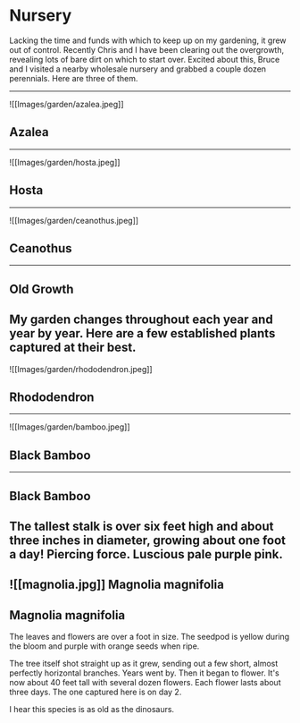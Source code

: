 # Nursery

Lacking the time and funds with which to keep up on my gardening, it grew out of control. Recently Chris and I have been clearing out the overgrowth, revealing lots of bare dirt on which to start over. Excited about this, Bruce and I visited a nearby wholesale nursery and grabbed a couple dozen perennials. Here are three of them.

---

![[Images/garden/azalea.jpeg]]
## Azalea
---
![[Images/garden/hosta.jpeg]]
## Hosta
---
![[Images/garden/ceanothus.jpeg]]
## Ceanothus
---
## Old Growth
My garden changes throughout each year and year by year. Here are a few established plants captured at their best. 
---
![[Images/garden/rhododendron.jpeg]]
## Rhododendron
---
![[Images/garden/bamboo.jpeg]]
## Black Bamboo
---
## Black Bamboo
The tallest stalk is over six feet high and about three inches in diameter, growing about one foot a day! Piercing force. Luscious pale purple pink.
---
![[magnolia.jpg]]
Magnolia magnifolia
---
## Magnolia magnifolia
The leaves and flowers are over a foot in size. The seedpod is yellow during the bloom and purple with orange seeds when ripe.

The tree itself shot straight up as it grew, sending out a few short, almost perfectly horizontal branches. Years went by. Then it began to flower. It's now about 40 feet tall with several dozen flowers. Each flower lasts about three days. The one captured here is on day 2.

I hear this species is as old as the dinosaurs.
